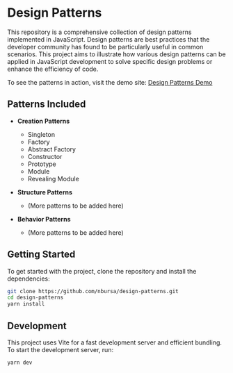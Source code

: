 # Design Patterns

This repository is a comprehensive collection of design patterns implemented in JavaScript. Design patterns are best practices that the developer community has found to be particularly useful in common scenarios. This project aims to illustrate how various design patterns can be applied in JavaScript development to solve specific design problems or enhance the efficiency of code.

To see the patterns in action, visit the demo site: [Design Patterns Demo](https://nbursa.github.io/design-patterns/#/home)


## Patterns Included

- **Creation Patterns**

  - Singleton
  - Factory
  - Abstract Factory
  - Constructor
  - Prototype
  - Module
  - Revealing Module

- **Structure Patterns**

  - (More patterns to be added here)

- **Behavior Patterns**
  - (More patterns to be added here)

## Getting Started

To get started with the project, clone the repository and install the dependencies:

```bash
git clone https://github.com/nbursa/design-patterns.git
cd design-patterns
yarn install
```

## Development

This project uses Vite for a fast development server and efficient bundling. To start the development server, run:

```bash
yarn dev
```
